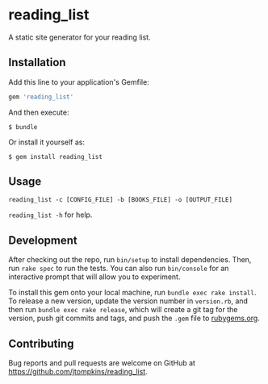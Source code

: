 # reading_list

A static site generator for your reading list.

## Installation

Add this line to your application's Gemfile:

```ruby
gem 'reading_list'
```

And then execute:

    $ bundle

Or install it yourself as:

    $ gem install reading_list

## Usage

`reading_list -c [CONFIG_FILE] -b [BOOKS_FILE] -o [OUTPUT_FILE]`

`reading_list -h` for help.

## Development

After checking out the repo, run `bin/setup` to install dependencies. Then, run `rake spec` to run the tests. You can also run `bin/console` for an interactive prompt that will allow you to experiment.

To install this gem onto your local machine, run `bundle exec rake install`. To release a new version, update the version number in `version.rb`, and then run `bundle exec rake release`, which will create a git tag for the version, push git commits and tags, and push the `.gem` file to [rubygems.org](https://rubygems.org).

## Contributing

Bug reports and pull requests are welcome on GitHub at https://github.com/jtompkins/reading_list.
